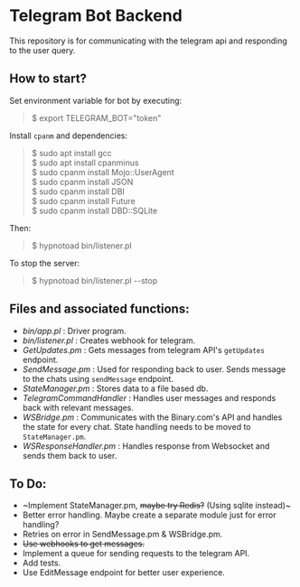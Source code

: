 # Telegram Bot Backend

This repository is for communicating with the telegram api and responding to the user query.

How to start?
---
Set environment variable for bot by executing:

> $ export TELEGRAM_BOT="token"

Install `cpanm` and dependencies:

> $ sudo apt install gcc   
> $ sudo apt install cpanminus   
> $ sudo cpanm install Mojo::UserAgent   
> $ sudo cpanm install JSON   
> $ sudo cpanm install DBI   
> $ sudo cpanm install Future   
> $ sudo cpanm install DBD::SQLite   

Then:

> $ hypnotoad bin/listener.pl

To stop the server:

> $ hypnotoad bin/listener.pl --stop

Files and associated functions:
---

- *bin/app.pl* : Driver program.
- *bin/listener.pl* : Creates webhook for telegram.
- *GetUpdates.pm* : Gets messages from telegram API's `getUpdates` endpoint.
- *SendMessage.pm* : Used for responding back to user. Sends message to the chats using `sendMessage` endpoint.
- *StateManager.pm* : Stores data to a file based db.
- *TelegramCommandHandler* : Handles user messages and responds back with relevant messages.
- *WSBridge.pm* : Communicates with the Binary.com's API and handles the state for every chat. State handling needs to be moved to `StateManager.pm`.
- *WSResponseHandler.pm* : Handles response from Websocket and sends them back to user.

To Do:
---
- ~Implement StateManager.pm, ~~maybe try Redis?~~ (Using sqlite instead)~
- Better error handling. Maybe create a separate module just for error handling?
- Retries on error in SendMessage.pm & WSBridge.pm.
- ~~Use webhooks to get messages.~~
- Implement a queue for sending requests to the telegram API.
- Add tests.
- Use EditMessage endpoint for better user experience.

